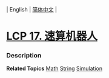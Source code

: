 | English | [简体中文](README.md) |

# [LCP 17. 速算机器人](https://leetcode-cn.com/problems/nGK0Fy)
 ### Description

**Related Topics**  [Math](https://leetcode-cn.com/tag/math) [String](https://leetcode-cn.com/tag/string) [Simulation](https://leetcode-cn.com/tag/simulation) 